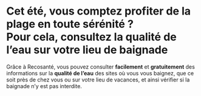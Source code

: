 # **Cet été, vous comptez profiter de la plage en toute sérénité ?**<br/>Pour cela, consultez la **qualité de l’eau** sur votre lieu de baignade

Grâce à Recosanté, vous pouvez consulter **facilement** et **gratuitement** des informations sur la **qualité de l’eau** des sites où vous vous baignez, que ce soit près de chez vous ou sur votre lieu de vacances, et ainsi vérifier si la baignade n’y est pas interdite.
